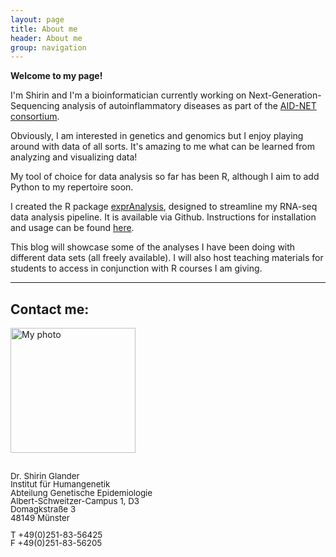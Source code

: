 ```yaml
---
layout: page
title: About me
header: About me
group: navigation
---
```


**Welcome to my page!**

I'm Shirin and I'm a bioinformatician currently working on Next-Generation-Sequencing analysis of autoinflammatory diseases as part of the [AID-NET consortium](http://campus.uni-muenster.de/immunologie/forschung/aid-net/).

Obviously, I am interested in genetics and genomics but I enjoy playing around with data of all sorts. It's amazing to me what can be learned from analyzing and visualizing data!

My tool of choice for data analysis so far has been R, although I aim to add Python to my repertoire soon.

I created the R package [exprAnalysis](https://github.com/ShirinG/exprAnalysis), designed to streamline my RNA-seq data analysis pipeline. It is available via Github. Instructions for installation and usage can be found [here](https://shiring.github.io/rna-seq/microarray/2016/09/28/exprAnalysis).

This blog will showcase some of the analyses I have been doing with different data sets (all freely available). I will also host teaching materials for students to access in conjunction with R courses I am giving.

---

## Contact me:

<div style="-webkit-column-count: 2; -moz-column-count: 2; column-count: 2;">
    <div style="display: inline-block;">
        <img src="{{ site.url }}/assets/images/Bewerbungsfoto.jpg" alt="My photo" width="200">
<br /><br />
  <p style="line-height:1">
      <span style="font-size:10pt">Dr. Shirin Glander</span><br />
      <span style="font-size:10pt">Institut für Humangenetik</span><br />
      <span style="font-size:10pt">Abteilung Genetische Epidemiologie</span><br />
      <span style="font-size:10pt">Albert-Schweitzer-Campus 1, D3</span><br />
      <span style="font-size:10pt">Domagkstraße 3</span><br />
      <span style="font-size:10pt">48149 Münster</span><br /><br />
      <span style="font-size:10pt">T +49(0)251-83-56425</span><br />
      <span style="font-size:10pt">F +49(0)251-83-56205</span>
  </p>
    </div>
    <div style="display: inline-block;">
    <p style="line-height:2">
    <a href="mailto:s_glan02@wwu.de"><img src="{{ site.url }}/assets/images/200px-Email_Shiny_Icon.png" height="10"/></a>
		<a href="http://stackoverflow.com/users/6623620/shirin-glander"><img src="{{ site.url }}/assets/images/so-logo.png" height="10"/></a>
		<a href="https://github.com/ShirinG"><img src="{{ site.url }}/assets/images/GitHub_Logo.png" height="10"/></a>
		<a href="http://www.xing.com/profile/Shirin_Glander"><img src="{{ site.url }}/assets/images/xing.png" height="10"/></a>
		<a href="http://de.linkedin.com/in/shirin-glander-01120881"><img src="{{ site.url }}/assets/images/Logo-2C-101px-R.png" height="10"/></a>
    </p>
    </div>
</div>